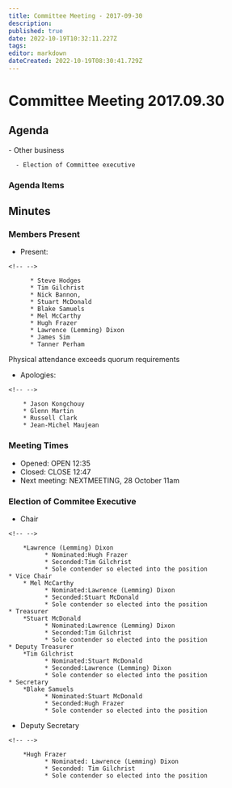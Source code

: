 ```yaml
---
title: Committee Meeting - 2017-09-30
description: 
published: true
date: 2022-10-19T10:32:11.227Z
tags: 
editor: markdown
dateCreated: 2022-10-19T08:30:41.729Z
---
```


# Committee Meeting 2017.09.30

## Agenda

\- Other business

      - Election of Committee executive

### Agenda Items

## Minutes

### Members Present

-   Present:

```{=html}
<!-- -->
```
          * Steve Hodges
          * Tim Gilchrist
          * Nick Bannon,
          * Stuart McDonald
          * Blake Samuels
          * Mel McCarthy
          * Hugh Frazer
          * Lawrence (Lemming) Dixon
          * James Sim
          * Tanner Perham

Physical attendance exceeds quorum requirements

-   Apologies:

```{=html}
<!-- -->
```
        * Jason Kongchouy
        * Glenn Martin
        * Russell Clark
        * Jean-Michel Maujean

### Meeting Times

-   Opened: OPEN 12:35
-   Closed: CLOSE 12:47
-   Next meeting: NEXTMEETING, 28 October 11am

### Election of Commitee Executive

-   Chair

```{=html}
<!-- -->
```
        *Lawrence (Lemming) Dixon
              * Nominated:Hugh Frazer
              * Seconded:Tim Gilchrist
              * Sole contender so elected into the position
    * Vice Chair
        * Mel McCarthy
              * Nominated:Lawrence (Lemming) Dixon
              * Seconded:Stuart McDonald
              * Sole contender so elected into the position
    * Treasurer
        *Stuart McDonald
              * Nominated:Lawrence (Lemming) Dixon
              * Seconded:Tim Gilchrist
              * Sole contender so elected into the position
    * Deputy Treasurer
        *Tim Gilchrist
              * Nominated:Stuart McDonald
              * Seconded:Lawrence (Lemming) Dixon
              * Sole contender so elected into the position
    * Secretary
        *Blake Samuels
              * Nominated:Stuart McDonald
              * Seconded:Hugh Frazer
              * Sole contender so elected into the position

-   Deputy Secretary

```{=html}
<!-- -->
```
        *Hugh Frazer
              * Nominated: Lawrence (Lemming) Dixon
              * Seconded: Tim Gilchrist
              * Sole contender so elected into the position
